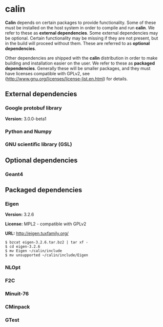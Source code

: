 # calin #

__Calin__ depends on certain packages to provide functionality. Some of these must be installed on the host system in order to compile and run __calin__. We refer to these as **external dependencies**. Some external dependencies may be optional. Certain functionality may be missing if they are not present, but in the build will proceed without them. These are referred to as **optional dependencies**.

Other dependencies are shipped with the __calin__ distribution in order to make building and installation easier on the user. We refer to these as **packaged dependencies**. Generally these will be smaller packages, and they must have licenses compatible with GPLv2, see (http://www.gnu.org/licenses/license-list.en.html) for details.
 
## External dependencies ##

### Google protobuf library ###

**Version:** 3.0.0-beta1

### Python and Numpy ###

### GNU scientific library (GSL) ###

## Optional dependencies ##

### Geant4 ###

## Packaged dependencies ##

### Eigen ###

**Version:** 3.2.6

**License:** MPL2 -  compatible with GPLv2

**URL:** http://eigen.tuxfamily.org/

    $ bzcat eigen-3.2.6.tar.bz2 | tar xf -
    $ cd eigen-3.2.6
	$ mv Eigen ~/calin/include
	$ mv unsupported ~/calin/include/Eigen

### NLOpt ###

### F2C ###

### Minuit-76 ###

### CMinpack ###

### GTest ###
